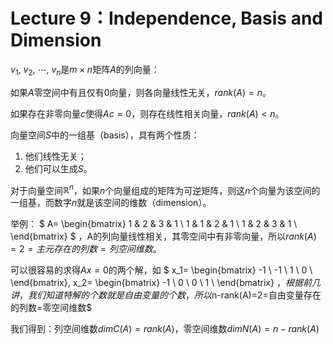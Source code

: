 
# Lecture 9：Independence, Basis and Dimension

$v_1,\ v_2,\ \cdots,\ v_n$是$m\times n$矩阵$A$的列向量：

如果$A$零空间中有且仅有$0$向量，则各向量线性无关，$rank(A)=n$。

如果存在非零向量$c$使得$Ac=0$，则存在线性相关向量，$rank(A)\lt n$。

向量空间$S$中的一组基（basis），具有两个性质：

1. 他们线性无关；
2. 他们可以生成$S$。

对于向量空间$\mathbb{R}^n$，如果$n$个向量组成的矩阵为可逆矩阵，则这$n$个向量为该空间的一组基，而数字$n$就是该空间的维数（dimension）。

举例：
$
A=
\begin{bmatrix}
1 & 2 & 3 & 1 \\
1 & 1 & 2 & 1 \\
1 & 2 & 3 & 1 \\
\end{bmatrix}
$
，A的列向量线性相关，其零空间中有非零向量，所以$rank(A)=2=主元存在的列数=列空间维数$。

可以很容易的求得$Ax=0$的两个解，如
$
x_1=
\begin{bmatrix}
-1 \\
-1 \\
1 \\
0 \\
\end{bmatrix}, 
x_2=
\begin{bmatrix}
-1 \\
0 \\
0 \\
1 \\
\end{bmatrix}
$，根据前几讲，我们知道特解的个数就是自由变量的个数，所以$n-rank(A)=2=自由变量存在的列数=零空间维数$

我们得到：列空间维数$dim C(A)=rank(A)$，零空间维数$dim N(A)=n-rank(A)$
